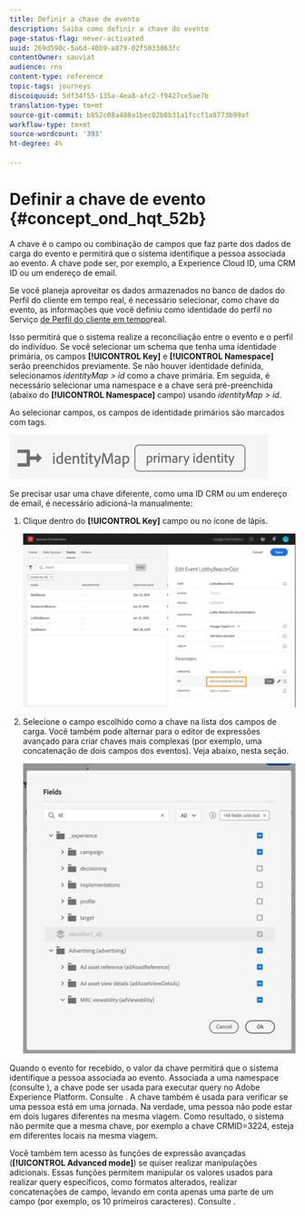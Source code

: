 ```yaml
---
title: Definir a chave de evento
description: Saiba como definir a chave do evento
page-status-flag: never-activated
uuid: 269d590c-5a6d-40b9-a879-02f5033863fc
contentOwner: sauviat
audience: rns
content-type: reference
topic-tags: journeys
discoiquuid: 5df34f55-135a-4ea8-afc2-f9427ce5ae7b
translation-type: tm+mt
source-git-commit: b852c08a488a1bec02b8b31a1fccf1a8773b99af
workflow-type: tm+mt
source-wordcount: '393'
ht-degree: 4%

---
```



# Definir a chave de evento {#concept_ond_hqt_52b}

A chave é o campo ou combinação de campos que faz parte dos dados de carga do evento e permitirá que o sistema identifique a pessoa associada ao evento. A chave pode ser, por exemplo, a Experience Cloud ID, uma CRM ID ou um endereço de email.

Se você planeja aproveitar os dados armazenados no banco de dados do Perfil do cliente em tempo real, é necessário selecionar, como chave do evento, as informações que você definiu como identidade do perfil no Serviço [de Perfil do cliente em tempo](https://docs.adobe.com/content/help/pt-BR/experience-platform/profile/home.html)real.

Isso permitirá que o sistema realize a reconciliação entre o evento e o perfil do indivíduo. Se você selecionar um schema que tenha uma identidade primária, os campos **[!UICONTROL Key]** e **[!UICONTROL Namespace]** serão preenchidos previamente. Se não houver identidade definida, selecionamos _identityMap > id_ como a chave primária. Em seguida, é necessário selecionar uma namespace e a chave será pré-preenchida (abaixo do **[!UICONTROL Namespace]** campo) usando _identityMap > id_.

Ao selecionar campos, os campos de identidade primários são marcados com tags.

![](../assets/primary-identity.png)

Se precisar usar uma chave diferente, como uma ID CRM ou um endereço de email, é necessário adicioná-la manualmente:

1. Clique dentro do **[!UICONTROL Key]** campo ou no ícone de lápis.

   ![](../assets/journey16.png)

1. Selecione o campo escolhido como a chave na lista dos campos de carga. Você também pode alternar para o editor de expressões avançado para criar chaves mais complexas (por exemplo, uma concatenação de dois campos dos eventos). Veja abaixo, nesta seção.

   ![](../assets/journey20.png)

Quando o evento for recebido, o valor da chave permitirá que o sistema identifique a pessoa associada ao evento. Associada a uma namespace (consulte [](../event/selecting-the-namespace.md)), a chave pode ser usada para executar query no Adobe Experience Platform. Consulte [](../building-journeys/about-orchestration-activities.md).
A chave também é usada para verificar se uma pessoa está em uma jornada. Na verdade, uma pessoa não pode estar em dois lugares diferentes na mesma viagem. Como resultado, o sistema não permite que a mesma chave, por exemplo a chave CRMID=3224, esteja em diferentes locais na mesma viagem.

Você também tem acesso às funções de expressão avançadas (**[!UICONTROL Advanced mode]**) se quiser realizar manipulações adicionais. Essas funções permitem manipular os valores usados para realizar query específicos, como formatos alterados, realizar concatenações de campo, levando em conta apenas uma parte de um campo (por exemplo, os 10 primeiros caracteres). Consulte [](../expression/expressionadvanced.md).

